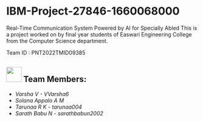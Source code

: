 # IBM-Project-27846-1660068000
Real-Time Communication System Powered by AI for Specially Abled
This is a project worked on by final year students of Easwari Engineering College from the Computer Science department. 

Team ID : PNT2022TMID09385
<br>
<h2><img src="https://raw.githubusercontent.com/Tarikul-Islam-Anik/Animated-Fluent-Emojis/master/Emojis/People%20with%20professions/Man%20Technologist%20Light%20Skin%20Tone.png" width="40px"> Team Members: </h2>

<ul><i>
  <li> Varsha V - VVarsha6 </li>
  <li> Solana Appalo A M </li>
  <li> Tarunaa R K - tarunaa004 </li>
  <li> Sarath Babu N - sarathbabun2002 </li>
  </i>
  </ul>
<br>
